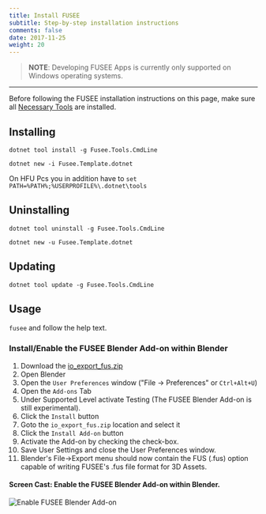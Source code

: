```yaml
---
title: Install FUSEE
subtitle: Step-by-step installation instructions
comments: false
date: 2017-11-25
weight: 20
---
```


>  **NOTE**: Developing FUSEE Apps is currently only supported on Windows operating systems.

-------------

Before following the FUSEE installation instructions on this page, make sure all
[Necessary Tools](../getting-started/necessary-tools.md) are installed.

## Installing

`dotnet tool install -g Fusee.Tools.CmdLine`

`dotnet new -i Fusee.Template.dotnet`

On HFU Pcs you in addition have to `set PATH=%PATH%;%USERPROFILE%\.dotnet\tools`

## Uninstalling

`dotnet tool uninstall -g Fusee.Tools.CmdLine`

`dotnet new -u Fusee.Template.dotnet`

## Updating

`dotnet tool update -g Fusee.Tools.CmdLine`

## Usage

`fusee` and follow the help text.


### Install/Enable the FUSEE Blender Add-on within Blender

1. Download the [io_export_fus.zip](https://github.com/FUSEEProjectTeam/Fusee/releases/latest/download/io_export_fus.zip)
1. Open Blender
1. Open the `User Preferences` window ("File &rarr; Preferences" or `Ctrl+Alt+U`)
1. Open the `Add-ons` Tab
1. Under Supported Level activate Testing (The FUSEE Blender Add-on is still experimental).
1. Click the `Install` button 
1. Goto the `io_export_fus.zip` location and select it
1. Click the `Install Add-on` button
1. Activate the Add-on by checking the check-box.
1. Save User Settings and close the User Preferences window.
1. Blender's File->Export menu should now contain the FUS (.fus) option capable of writing FUSEE's .fus file format for 3D Assets.

#### Screen Cast: Enable the FUSEE Blender Add-on within Blender.
![Enable FUSEE Blender Add-on](images/enableblenderaddon.gif)



